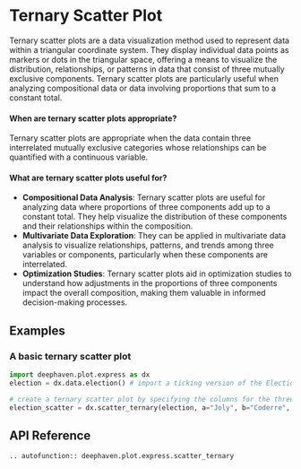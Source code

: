 # Ternary Scatter Plot

Ternary scatter plots are a data visualization method used to represent data within a triangular coordinate system. They display individual data points as markers or dots in the triangular space, offering a means to visualize the distribution, relationships, or patterns in data that consist of three mutually exclusive components. Ternary scatter plots are particularly useful when analyzing compositional data or data involving proportions that sum to a constant total.

#### When are ternary scatter plots appropriate?

Ternary scatter plots are appropriate when the data contain three interrelated mutually exclusive categories whose relationships can be quantified with a continuous variable.

#### What are ternary scatter plots useful for?

- **Compositional Data Analysis**: Ternary scatter plots are useful for analyzing data where proportions of three components add up to a constant total. They help visualize the distribution of these components and their relationships within the composition.
- **Multivariate Data Exploration**: They can be applied in multivariate data analysis to visualize relationships, patterns, and trends among three variables or components, particularly when these components are interrelated.
- **Optimization Studies**: Ternary scatter plots aid in optimization studies to understand how adjustments in the proportions of three components impact the overall composition, making them valuable in informed decision-making processes.

## Examples

### A basic ternary scatter plot

```python order=election_scatter,election
import deephaven.plot.express as dx
election = dx.data.election() # import a ticking version of the Election dataset

# create a ternary scatter plot by specifying the columns for the three points of the triangle
election_scatter = dx.scatter_ternary(election, a="Joly", b="Coderre", c="Bergeron")
```

## API Reference
```{eval-rst}
.. autofunction:: deephaven.plot.express.scatter_ternary
```